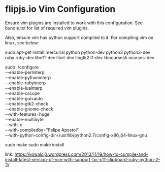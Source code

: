 # flipjs.io Vim Configuration

Ensure vim plugins are installed to work with this configuration.
See bundle.txt for list of required vim plugins.

Also, ensure vim has python support compiled to it.
For compiling vim on linux, see below:

sudo apt-get install mercurial python python-dev python3 python3-dev ruby ruby-dev libx11-dev libxt-dev libgtk2.0-dev  libncurses5  ncurses-dev

sudo ./configure \
    --enable-perlinterp \
    --enable-pythoninterp \
    --enable-rubyinterp \
    --enable-luainterp \
    --enable-cscope \
    --enable-gui=auto \
    --enable-gtk2-check \
    --enable-gnome-check \
    --with-features=huge \
    --enable-multibyte \
    --with-x \
    --with-compiledby="Felipe Apostol" \
    --with-python-config-dir=/usr/lib/python2.7/config-x86_64-linux-gnu

sudo make
sudo make install

link:
https://kowalcj0.wordpress.com/2013/11/19/how-to-compile-and-install-latest-version-of-vim-with-support-for-x11-clipboard-ruby-python-2-3/

